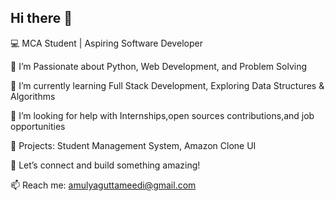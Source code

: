 ## Hi there 👋
💻 MCA Student | Aspiring Software Developer

🚀 I’m Passionate about Python, Web Development, and Problem Solving 

🌱 I’m currently learning Full Stack Development, Exploring Data Structures & Algorithms

🤝 I’m looking for help with Internships,open sources contributions,and job opportunities

📂 Projects: Student Management System, Amazon Clone UI 

🔗 Let’s connect and build something amazing! 

📫 Reach me: amulyaguttameedi@gmail.com
<!--
**GuttameediAmulya/GuttameediAmulya** is a ✨ _special_ ✨ repository because its `README.md` (this file) appears on your GitHub profile.

Here are some ideas to get you started:

- 🔭 I’m currently working on ...
- 🌱 I’m currently learning ...
- 👯 I’m looking to collaborate on ...
- 🤔 I’m looking for help with ...
- 💬 Ask me about ...
- 📫 How to reach me: ...
- 😄 Pronouns: ...
- ⚡ Fun fact: ...
-->
